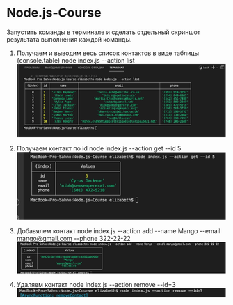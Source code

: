 # Node.js-Course

Запустить команды в терминале и сделать отдельный скриншот результата выполнения каждой команды.

1. Получаем и выводим весь список контактов в виде таблицы (console.table) node index.js --action list
![](images/action-list.jpg)

2. Получаем контакт по id node index.js --action get --id 5
![](images/action-get-id5.jpg)

3. Добавялем контакт node index.js --action add --name Mango --email mango@gmail.com --phone 322-22-22
![](images/action-add.jpg)

4. Удаляем контакт node index.js --action remove --id=3
![](images/action-remove.jpg)
